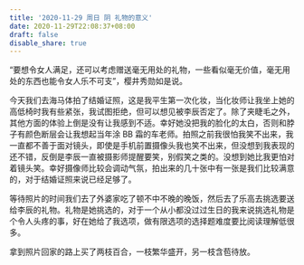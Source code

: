 ```yaml
---
title: '2020-11-29 周日 阴 礼物的意义'
date: 2020-11-29T22:08:37+08:00
draft: false
disable_share: true
---
```


“要想令女人满足，还可以考虑赠送毫无用处的礼物，一些看似毫无价值，毫无用处的东西也能令女人乐不可支”，樱井秀勋如是说。

<!--more-->

今天我们去海马体拍了结婚证照，这是我平生第一次化妆，当化妆师让我坐上她的高低椅时我有些紧张，我试图拒绝，但可以想见被李辰否定了。除了夹睫毛之外，其他方面的体验上倒是没有让我感到不适。幸好她没把我的脸化的太白，否则和脖子有颜色断层会让我想起当年涂 BB 霜的车老师。拍照之前我很怕我笑不出来，我一直都不善于面对镜头，即使是手机前置摄像头我也笑不出来，但没想到我表现的还不错，反倒是李辰一直被摄影师提醒要笑，别假笑之类的。没想到她比我更怕对着镜头笑。幸好摄像师比较会调动气氛，拍出来的几十张中有一张是我们比较满意的，对于结婚证照来说已经足够了。

等待照片的时间我们去了外婆家吃了顿不中不晚的晚饭，然后去了乐高去挑选要送给李辰的礼物。礼物是她挑选的，对于一个从小都没过过生日的我来说挑选礼物是个令人头疼的事，好在她给了我选项，做有限选项的选择题难度要比阅读理解低很多。

拿到照片回家的路上买了两枝百合，一枝繁华盛开，另一枝含苞待放。
